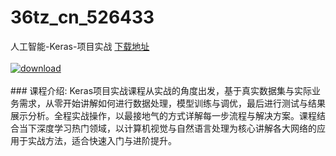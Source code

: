 # 36tz_cn_526433
人工智能-Keras-项目实战
[下载地址](http://www.36tz.cn/article/526433 "下载地址")
<br/></br>[![download](http://36tz.cn/muke_img/2019_08_1-65-300x169.png "下载地址")](http://www.36tz.cn/article/526433 "下载地址")
<br/></br>### 课程介绍:
Keras项目实战课程从实战的角度出发，基于真实数据集与实际业务需求，从零开始讲解如何进行数据处理，模型训练与调优，最后进行测试与结果展示分析。全程实战操作，以最接地气的方式详解每一步流程与解决方案。课程结合当下深度学习热门领域，以计算机视觉与自然语言处理为核心讲解各大网络的应用于实战方法，适合快速入门与进阶提升。


